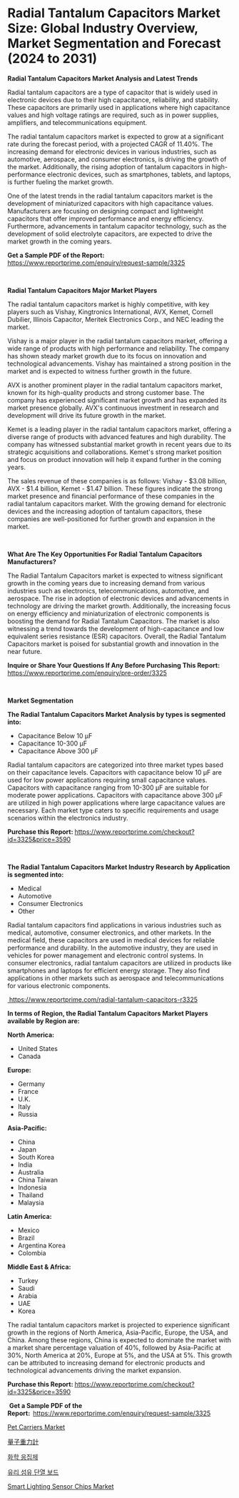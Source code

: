 <p><h1>Radial Tantalum Capacitors Market Size: Global Industry Overview, Market Segmentation and Forecast (2024 to 2031)</h1></p><p><strong>Radial Tantalum Capacitors Market Analysis and Latest Trends</strong></p>
<p><p>Radial tantalum capacitors are a type of capacitor that is widely used in electronic devices due to their high capacitance, reliability, and stability. These capacitors are primarily used in applications where high capacitance values and high voltage ratings are required, such as in power supplies, amplifiers, and telecommunications equipment.</p><p>The radial tantalum capacitors market is expected to grow at a significant rate during the forecast period, with a projected CAGR of 11.40%. The increasing demand for electronic devices in various industries, such as automotive, aerospace, and consumer electronics, is driving the growth of the market. Additionally, the rising adoption of tantalum capacitors in high-performance electronic devices, such as smartphones, tablets, and laptops, is further fueling the market growth.</p><p>One of the latest trends in the radial tantalum capacitors market is the development of miniaturized capacitors with high capacitance values. Manufacturers are focusing on designing compact and lightweight capacitors that offer improved performance and energy efficiency. Furthermore, advancements in tantalum capacitor technology, such as the development of solid electrolyte capacitors, are expected to drive the market growth in the coming years.</p></p>
<p><strong>Get a Sample PDF of the Report:&nbsp;</strong> <a href="https://www.reportprime.com/enquiry/request-sample/3325">https://www.reportprime.com/enquiry/request-sample/3325</a></p>
<p>&nbsp;</p>
<p><strong>Radial Tantalum Capacitors Major Market Players</strong></p>
<p><p>The radial tantalum capacitors market is highly competitive, with key players such as Vishay, Kingtronics International, AVX, Kemet, Cornell Dubilier, Illinois Capacitor, Meritek Electronics Corp., and NEC leading the market.</p><p>Vishay is a major player in the radial tantalum capacitors market, offering a wide range of products with high performance and reliability. The company has shown steady market growth due to its focus on innovation and technological advancements. Vishay has maintained a strong position in the market and is expected to witness further growth in the future.</p><p>AVX is another prominent player in the radial tantalum capacitors market, known for its high-quality products and strong customer base. The company has experienced significant market growth and has expanded its market presence globally. AVX's continuous investment in research and development will drive its future growth in the market.</p><p>Kemet is a leading player in the radial tantalum capacitors market, offering a diverse range of products with advanced features and high durability. The company has witnessed substantial market growth in recent years due to its strategic acquisitions and collaborations. Kemet's strong market position and focus on product innovation will help it expand further in the coming years.</p><p>The sales revenue of these companies is as follows: Vishay - $3.08 billion, AVX - $1.4 billion, Kemet - $1.47 billion. These figures indicate the strong market presence and financial performance of these companies in the radial tantalum capacitors market. With the growing demand for electronic devices and the increasing adoption of tantalum capacitors, these companies are well-positioned for further growth and expansion in the market.</p></p>
<p>&nbsp;</p>
<p><strong>What Are The Key Opportunities For Radial Tantalum Capacitors Manufacturers?</strong></p>
<p><p>The Radial Tantalum Capacitors market is expected to witness significant growth in the coming years due to increasing demand from various industries such as electronics, telecommunications, automotive, and aerospace. The rise in adoption of electronic devices and advancements in technology are driving the market growth. Additionally, the increasing focus on energy efficiency and miniaturization of electronic components is boosting the demand for Radial Tantalum Capacitors. The market is also witnessing a trend towards the development of high-capacitance and low equivalent series resistance (ESR) capacitors. Overall, the Radial Tantalum Capacitors market is poised for substantial growth and innovation in the near future.</p></p>
<p><strong>Inquire or Share Your Questions If Any Before Purchasing This Report:</strong> <a href="https://www.reportprime.com/enquiry/pre-order/3325">https://www.reportprime.com/enquiry/pre-order/3325</a></p>
<p>&nbsp;</p>
<p><strong>Market Segmentation</strong></p>
<p><strong>The Radial Tantalum Capacitors Market Analysis by types is segmented into:</strong></p>
<p><ul><li>Capacitance Below 10 μF</li><li>Capacitance 10-300 μF</li><li>Capacitance Above 300 μF</li></ul></p>
<p><p>Radial tantalum capacitors are categorized into three market types based on their capacitance levels. Capacitors with capacitance below 10 μF are used for low power applications requiring small capacitance values. Capacitors with capacitance ranging from 10-300 μF are suitable for moderate power applications. Capacitors with capacitance above 300 μF are utilized in high power applications where large capacitance values are necessary. Each market type caters to specific requirements and usage scenarios within the electronics industry.</p></p>
<p><strong>Purchase this Report:&nbsp;</strong><a href="https://www.reportprime.com/checkout?id=3325&price=3590">https://www.reportprime.com/checkout?id=3325&price=3590</a></p>
<p>&nbsp;</p>
<p><strong>The Radial Tantalum Capacitors Market Industry Research by Application is segmented into:</strong></p>
<p><ul><li>Medical</li><li>Automotive</li><li>Consumer Electronics</li><li>Other</li></ul></p>
<p><p>Radial tantalum capacitors find applications in various industries such as medical, automotive, consumer electronics, and other markets. In the medical field, these capacitors are used in medical devices for reliable performance and durability. In the automotive industry, they are used in vehicles for power management and electronic control systems. In consumer electronics, radial tantalum capacitors are utilized in products like smartphones and laptops for efficient energy storage. They also find applications in other markets such as aerospace and telecommunications for various electronic components.</p></p>
<p><a href="https://www.reportprime.com/radial-tantalum-capacitors-r3325">&nbsp;https://www.reportprime.com/radial-tantalum-capacitors-r3325</a></p>
<p><strong>In terms of Region, the Radial Tantalum Capacitors Market Players available by Region are:</strong></p>
<p>
    <p> <strong> North America: </strong>
        <ul>
            <li>United States</li>
            <li>Canada</li>
        </ul>
        </p> 
    <p> <strong> Europe: </strong>
        <ul>
            <li>Germany</li>
            <li>France</li>
            <li>U.K.</li>
            <li>Italy</li>
            <li>Russia</li>
        </ul>
        </p> 
    <p> <strong> Asia-Pacific: </strong>
        <ul>
            <li>China</li>
            <li>Japan</li>
            <li>South Korea</li>
            <li>India</li>
            <li>Australia</li>
            <li>China Taiwan</li>
            <li>Indonesia</li>
            <li>Thailand</li>
            <li>Malaysia</li>
        </ul>
        </p> 
    <p> <strong> Latin America: </strong>
        <ul>
            <li>Mexico</li>
            <li>Brazil</li>
            <li>Argentina Korea</li>
            <li>Colombia</li>
        </ul>
        </p> 
    <p> <strong> Middle East & Africa: </strong>
        <ul>
            <li>Turkey</li>
            <li>Saudi</li>
            <li>Arabia</li>
            <li>UAE</li>
            <li>Korea</li>
        </ul>
    </p>
    </p>
<p><p>The radial tantalum capacitors market is projected to experience significant growth in the regions of North America, Asia-Pacific, Europe, the USA, and China. Among these regions, China is expected to dominate the market with a market share percentage valuation of 40%, followed by Asia-Pacific at 30%, North America at 20%, Europe at 5%, and the USA at 5%. This growth can be attributed to increasing demand for electronic products and technological advancements driving the market expansion.</p></p>
<p><strong>Purchase this Report: </strong><a href="https://www.reportprime.com/checkout?id=3325&price=3590">https://www.reportprime.com/checkout?id=3325&price=3590</a></p>
<p>&nbsp;<strong>Get a Sample PDF of the Report:&nbsp;&nbsp;</strong><a href="https://www.reportprime.com/enquiry/request-sample/3325">https://www.reportprime.com/enquiry/request-sample/3325</a></p>
<p><strong></strong></p>
<p><p><a href="https://issuu.com/reportprime-2/docs/pet-carriers-market-size-2030.pptx">Pet Carriers Market</a></p><p><a href="https://github.com/one-cool-chick/Market-Research-Report-List-1/blob/main/395971672936.md">量子重力計</a></p><p><a href="https://github.com/PhilToryphy7876567/Market-Research-Report-List-1/blob/main/560515169732.md">화학 응집제</a></p><p><a href="https://github.com/solomonbode85/Market-Research-Report-List-1/blob/main/255413069733.md">유리 섬유 단열 보드</a></p><p><a href="https://github.com/gladysalidde/Market-Research-Report-List-1/blob/main/smart-lighting-sensor-chips-market.md">Smart Lighting Sensor Chips Market</a></p></p>
